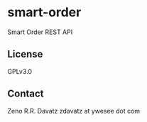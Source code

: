 # smart-order
Smart Order REST API
## License
GPLv3.0
## Contact
Zeno R.R. Davatz
zdavatz at ywesee dot com
